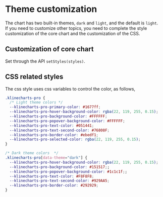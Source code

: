 # Theme customization
The chart has two built-in themes, `dark` and `light`, and the default is `light`. If you need to customize other topics, you need to complete the style customization of the core chart and the customization of the CSS.

## Customization of core chart
Set through the API `setStyles(styles)`.

## CSS related styles
The css style uses css variables to control the color, as follows,
```css
.klinecharts-pro {
  /* Light theme colors */
  --klinecharts-pro-primary-color: #1677ff;
  --klinecharts-pro-hover-background-color: rgba(22, 119, 255, 0.15);
  --klinecharts-pro-background-color: #FFFFFF;
  --klinecharts-pro-popover-background-color: #FFFFFF;
  --klinecharts-pro-text-color: #051441;
  --klinecharts-pro-text-second-color: #76808F;
  --klinecharts-pro-border-color: #ebedf1;
  --klinecharts-pro-selected-color: rgba(22, 119, 255, 0.15);
}

/* Dark theme colors  */
.klinecharts-pro[data-theme="dark"] {
  --klinecharts-pro-hover-background-color: rgba(22, 119, 255, 0.15);
  --klinecharts-pro-background-color: #151517;;
  --klinecharts-pro-popover-background-color: #1c1c1f;;
  --klinecharts-pro-text-color: #F8F8F8;
  --klinecharts-pro-text-second-color: #929AA5;
  --klinecharts-pro-border-color: #292929;
}
```
